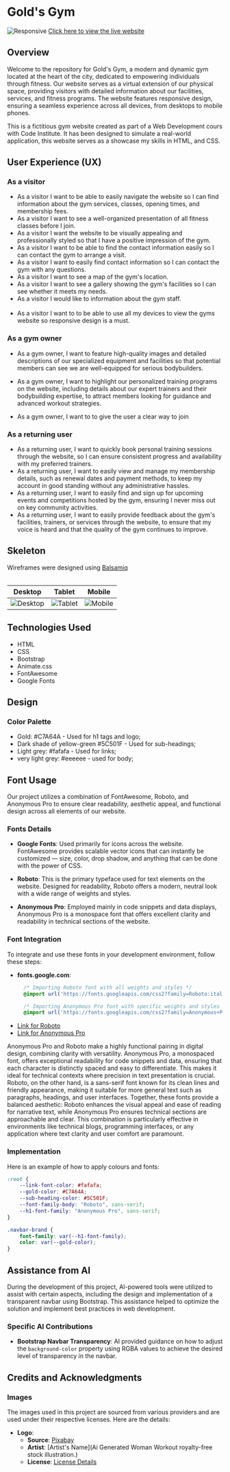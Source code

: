 # Gold's Gym

![Responsive](assets/images/responsive.png)
[Click here to view the live website](https://deanophp.github.io/MSP-1/)

## Overview
Welcome to the repository for Gold's Gym, a modern and dynamic gym located at the heart of the city, dedicated to empowering individuals through fitness. Our website serves as a virtual extension of our physical space, providing visitors with detailed information about our facilities, services, and fitness programs. The website features responsive design, ensuring a seamless experience across all devices, from desktops to mobile phones.

This is a fictitious gym website created as part of a Web Development cours with Code Institute. It has been designed to simulate a real-world application, this website serves as a showcase my skills in HTML, and CSS.

## User Experience (UX)

### As a visitor
- As a visitor I want to be able to easily navigate the website so I can find information about the gym services, classes, opening times, and membership fees.
- As a visitor I want to see a well-organized presentation of all fitness classes before I join.
- As a visitor I want the website to be visually appealing and professionally styled so that I have a positive impression of the gym.
- As a visitor I want to be able to find the contact information easily so I can contact the gym to arrange a visit.
- As a visitor I want to easily find contact information so I can contact the gym with any questions.
- As a visitor I want to see a map of the gym's location.
- As a visitor I want to see a gallery showing the gym's facilities so I can see whether it meets my needs.
- As a visitor I would like to information about the gym staff.<br><br>
- As a visitor I want to to be able to use all my devices to view the gyms website so responsive design is a must.

### As a gym owner 
- As a gym owner, I want to feature high-quality images and detailed descriptions of our specialized equipment and facilities so that potential members can see we are well-equipped for serious bodybuilders.

- As a gym owner, I want to highlight our personalized training programs on the website, including details about our expert trainers and their bodybuilding expertise, to attract members looking for guidance and advanced workout strategies.

- As a gym owner, I want to to give the user a clear way to join

### As a returning user 
- As a returning user, I want to quickly book personal training sessions through the website, so I can ensure consistent progress and availability with my preferred trainers.
- As a returning user, I want to easily view and manage my membership details, such as renewal dates and payment methods, to keep my account in good standing without any administrative hassles.
- As a returning user, I want to easily find and sign up for upcoming events and competitions hosted by the gym, ensuring I never miss out on key community activities.
- As a returning user, I want to easily provide feedback about the gym's facilities, trainers, or services through the website, to ensure that my voice is heard and that the quality of the gym continues to improve.

## Skeleton
Wireframes were designed using [Balsamiq](https://balsamiq.cloud/#)
<br><br>

| Desktop                                   | Tablet                                  | Mobile                                  |
| ----------------------------------------- | --------------------------------------- | --------------------------------------- |
| ![Desktop](assets/wireframes/desktop.png) | ![Tablet](assets/wireframes/tablet.png) | ![Mobile](assets/wireframes/mobile.png) |

## Technologies Used
- HTML
- CSS
- Bootstrap
- Animate.css
- FontAwesome
- Google Fonts

## Design

### Color Palette
  - Gold: #C7A64A - Used for h1 tags and logo;
  - Dark shade of yellow-green #5C501F - Used for sub-headings;
  - Light grey: #fafafa - Used for links;
  - very light grey: #eeeeee - used for body;

## Font Usage

Our project utilizes a combination of FontAwesome, Roboto, and Anonymous Pro to ensure clear readability, aesthetic appeal, and functional design across all elements of our website.

### Fonts Details

- **Google Fonts**: Used primarily for icons across the website. FontAwesome provides scalable vector icons that can instantly be customized — size, color, drop shadow, and anything that can be done with the power of CSS.

- **Roboto**: This is the primary typeface used for text elements on the website. Designed for readability, Roboto offers a modern, neutral look with a wide range of weights and styles.

- **Anonymous Pro**: Employed mainly in code snippets and data displays, Anonymous Pro is a monospace font that offers excellent clarity and readability in technical sections of the website.

### Font Integration

To integrate and use these fonts in your development environment, follow these steps:

- **fonts.google.com**:
  ```css
    /* Importing Roboto font with all weights and styles */
    @import url('https://fonts.googleapis.com/css2?family=Roboto:ital,wght@0,100..900;1,100..900&display=swap');

    /* Importing Anonymous Pro font with specific weights and styles */
    @import url('https://fonts.googleapis.com/css2?family=Anonymous+Pro:ital,wght@0,400;0,700;1,400;1,700&display=swap');

- [Link for Roboto](https://fonts.google.com/?query=roboto)
- [Link for Anonymous Pro](https://fonts.google.com/?query=anonymous+pro)


Anonymous Pro and Roboto make a highly functional pairing in digital design, combining clarity with versatility. Anonymous Pro, a monospaced font, offers exceptional readability for code snippets and data, ensuring that each character is distinctly spaced and easy to differentiate. This makes it ideal for technical contexts where precision in text presentation is crucial. Roboto, on the other hand, is a sans-serif font known for its clean lines and friendly appearance, making it suitable for more general text such as paragraphs, headings, and user interfaces. Together, these fonts provide a balanced aesthetic: Roboto enhances the visual appeal and ease of reading for narrative text, while Anonymous Pro ensures technical sections are approachable and clear. This combination is particularly effective in environments like technical blogs, programming interfaces, or any application where text clarity and user comfort are paramount.

### Implementation

Here is an example of how to apply colours and fonts:

```css
:root {
    --link-font-color: #fafafa;
    --gold-color: #C7A64A;
    --sub-heading-color: #5C501F;
    --font-family-body: "Roboto", sans-serif;
    --h1-font-family: "Anonymous Pro", sans-serif;
}

.navbar-brand {
    font-family: var(--h1-font-family);
    color: var(--gold-color);
}
```

## Assistance from AI
During the development of this project, AI-powered tools were utilized to assist with certain aspects, including the design and implementation of a transparent navbar using Bootstrap. This assistance helped to optimize the solution and implement best practices in web development.

### Specific AI Contributions
- **Bootstrap Navbar Transparency**: AI provided guidance on how to adjust the `background-color` property using RGBA values to achieve the desired level of transparency in the navbar.

## Credits and Acknowledgments

### Images
The images used in this project are sourced from various providers and are used under their respective licenses. Here are the details:

- **Logo**:
  - **Source**: [Pixabay](https://pixabay.com/illustrations/ai-generated-woman-workout-gym-8703055/)
  - **Artist**: [Artist's Name](Ai Generated Woman Workout royalty-free stock illustration.)
  - **License**: [License Details](https://pixabay.com/service/license-summary/)




